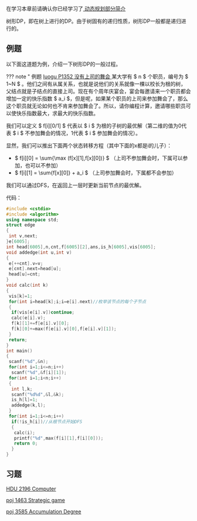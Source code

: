 
在学习本章前请确认你已经学习了[ 动态规划部分简介 ](/dp)

树形DP，即在树上进行的DP。由于树固有的递归性质，树形DP一般都是递归进行的。

## 例题

以下面这道题为例，介绍一下树形DP的一般过程。

??? note " 例题 [ luogu P1352 没有上司的舞会 ](https://www.luogu.org/problemnew/show/P1352)
    某大学有 $ n $ 个职员，编号为 $ 1~N $ 。他们之间有从属关系，也就是说他们的关系就像一棵以校长为根的树，父结点就是子结点的直接上司。现在有个周年庆宴会，宴会每邀请来一个职员都会增加一定的快乐指数 $ a_i $，但是呢，如果某个职员的上司来参加舞会了，那么这个职员就无论如何也不肯来参加舞会了。所以，请你编程计算，邀请哪些职员可以使快乐指数最大，求最大的快乐指数。

我们可以定义 $ f[i][0/1] $ 代表以 $ i $ 为根的子树的最优解（第二维的值为0代表 $ i $ 不参加舞会的情况，1代表 $ i $ 参加舞会的情况）。

显然，我们可以推出下面两个状态转移方程（其中下面的x都是i的儿子）：

- $ f[i][0] = \sum{\max (f[x][1],f[x][0])} $ （上司不参加舞会时，下属可以参加，也可以不参加）
- $ f[i][1] = \sum{f[x][0]} + a_i $ （上司参加舞会时，下属都不会参加）

我们可以通过DFS，在返回上一层时更新当前节点的最优解。

代码：

```cpp
#include <cstdio>
#include <algorithm>
using namespace std;
struct edge
{
 int v,next;
}e[6005];
int head[6005],n,cnt,f[6005][2],ans,is_h[6005],vis[6005];
void addedge(int u,int v)
{
 e[++cnt].v=v;
 e[cnt].next=head[u];
 head[u]=cnt;
}
void calc(int k)
{
 vis[k]=1;
 for(int i=head[k];i;i=e[i].next)//枚举该节点的每个子节点
 {
  if(vis[e[i].v])continue;
  calc(e[i].v);
  f[k][1]+=f[e[i].v][0];
  f[k][0]+=max(f[e[i].v][0],f[e[i].v][1]);
 }
 return;
}
int main()
{
 scanf("%d",&n);
 for(int i=1;i<=n;i++)
  scanf("%d",&f[i][1]);
 for(int i=1;i<n;i++)
 {
  int l,k;
  scanf("%d%d",&l,&k);
  is_h[l]=1;
  addedge(k,l);
 }
 for(int i=1;i<=n;i++)
  if(!is_h[i])//从根节点开始DFS
  {
   calc(i);
   printf("%d",max(f[i][1],f[i][0]));
   return 0;
  }
}
```

## 习题

[ HDU 2196 Computer ](http://acm.hdu.edu.cn/showproblem.php?pid=2196)

[ poj 1463 Strategic game ](http://poj.org/problem?id=1463)

[ poj 3585 Accumulation Degree ](http://poj.org/problem?id=3585)
